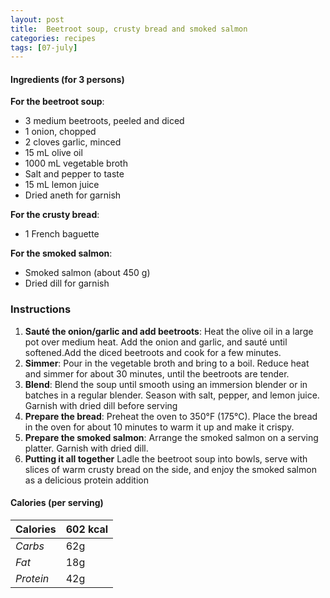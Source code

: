 ```yaml
---
layout: post
title:  Beetroot soup, crusty bread and smoked salmon
categories: recipes
tags: [07-july]
---
```


#### Ingredients (for 3 persons)

**For the beetroot soup**:
- 3 medium beetroots, peeled and diced
- 1 onion, chopped
- 2 cloves garlic, minced
- 15 mL olive oil
- 1000 mL vegetable broth
- Salt and pepper to taste
- 15 mL lemon juice
- Dried aneth for garnish

**For the crusty bread**:
- 1 French baguette

**For the smoked salmon**:
- Smoked salmon (about 450 g)
- Dried dill for garnish

### Instructions

1. **Sauté the onion/garlic and add beetroots**: Heat the olive oil in a large pot over medium heat. Add the onion and garlic, and sauté until softened.Add the diced beetroots and cook for a few minutes.
2. **Simmer**:
Pour in the vegetable broth and bring to a boil. Reduce heat and simmer for about 30 minutes, until the beetroots are tender.
3. **Blend**:
Blend the soup until smooth using an immersion blender or in batches in a regular blender.
Season with salt, pepper, and lemon juice. Garnish with dried dill before serving
4. **Prepare the bread**:
Preheat the oven to 350°F (175°C). Place the bread in the oven for about 10 minutes to warm it up and make it crispy.
5. **Prepare the smoked salmon**:
Arrange the smoked salmon on a serving platter. Garnish with dried dill.
6. **Putting it all together**
Ladle the beetroot soup into bowls, serve with slices of warm crusty bread on the side, and enjoy the smoked salmon as a delicious protein addition

#### Calories (per serving)

| **Calories** | 602 kcal |
| ----------- | ----------- |
| *Carbs* | 62g |
| *Fat* | 18g |
| *Protein* | 42g |
